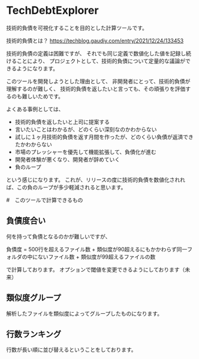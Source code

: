 # TechDebtExplorer
技術的負債を可視化することを目的とした計算ツールです。

技術的負債とは？
https://techblog.gaudiy.com/entry/2021/12/24/133453

技術的負債の定義は困難ですが、
それでも同じ定義で数値化した値を記録し続けることにより、
プロジェクトとして、技術的負債について定量的な議論ができるようになります。

このツールを開発しようとした理由として、
非開発者にとって、技術的負債が理解するのが難しく、
技術的負債を返したいと言っても、その頑張りを評価するのも難しいためです。

よくある事例としては、
 - 技術的負債を返したいと上司に提案する
 - 言いたいことはわかるが、どのくらい深刻なのかわからない
 - 試しに１ヶ月技術的負債を返す月間を作ったが、どのくらい負債が返済できたかわからない
 - 市場のプレッシャーを優先して機能拡張して、負債化が進む
 - 開発者体験が悪くなり、開発者が辞めていく
 - 負のループ

という感じになります。
これが、リリースの度に技術的負債を数値化されれば、この負のループが多少軽減されると思います。


#　このツールで計算できるもの

## 負債度合い

何を持って負債となるのかが難しいですが、

負債度 = 500行を超えるファイル数 + 類似度が90超えるにもかかわらず同一フォルダの中にないファイル数 + 類似度が99超えるファイルの数

で計算しております。
オプションで閾値を変更できるようにしております（未来）

## 類似度グループ
解析したファイルを類似度によってグループしたものになります。

## 行数ランキング
行数が長い順に並び替えるということをしております。
